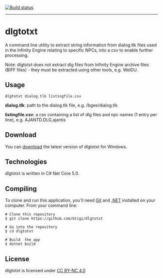 [![Build status](https://ci.appveyor.com/api/projects/status/w5ate41e4dgnoygx?svg=true)](https://ci.appveyor.com/project/igi/dlg2txt)

----

# dlgtotxt

A command line utility to extract string information from dialog.tlk files used in the Infinity Engine relating to specific NPCs, into a csv to enable further processing.

Note: dlgtotxt does not extract dlg files from Infinity Engine archive files (BIFF files) - they must be extracted using other tools, e.g. WeiDU.


## Usage
``` 
dlgtotxt dialog.tlk listingfile.csv
```

**dialog.tlk**: path to the dialog.tlk file, e.g. /bgee/dialog.tlk

**listingfile.csv**: a csv containing a list of dlg files and npc names (1 entry per line), e.g. AJANTD.DLG,ajantis

## Download

You can [download](https://github.com/btigi/dlgtotxt/releases/) the latest version of dlgtotxt for Windows.


## Technologies

dlgtotxt is written in C# Net Core 5.0.


## Compiling

To clone and run this application, you'll need [Git](https://git-scm.com) and [.NET](https://dotnet.microsoft.com/) installed on your computer. From your command line:

```
# Clone this repository
$ git clone https://github.com/btigi/dlgtotxt

# Go into the repository
$ cd dlgtotxt

# Build  the app
$ dotnet build
```


## License

dlgtotxt is licensed under [CC BY-NC 4.0](https://creativecommons.org/licenses/by-nc/4.0/)
 
